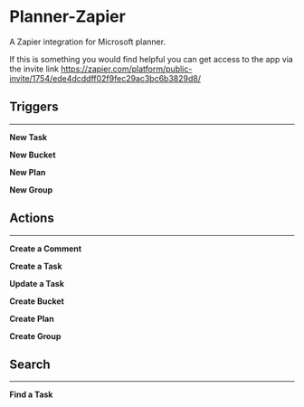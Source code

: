 # Planner-Zapier
A Zapier integration for Microsoft planner. 

If this is something you would find helpful you can get access to the app via the invite link 
https://zapier.com/platform/public-invite/1754/ede4dcddff02f9fec29ac3bc6b3829d8/

## Triggers
___
**New Task**



**New Bucket**



**New Plan**



**New Group**



## Actions
___

**Create a Comment**

**Create a Task**

**Update a Task**

**Create Bucket**

**Create Plan**

**Create Group**

## Search
___

**Find a Task**
